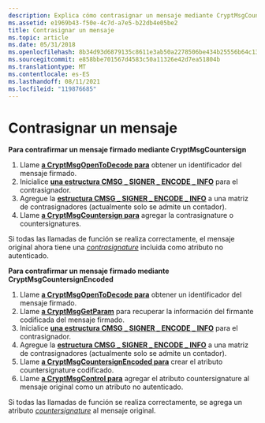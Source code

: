 ```yaml
---
description: Explica cómo contrasignar un mensaje mediante CryptMsgCountersign.
ms.assetid: e1969b43-f50e-4c7d-a7e5-b22db4e05be2
title: Contrasignar un mensaje
ms.topic: article
ms.date: 05/31/2018
ms.openlocfilehash: 8b34d93d6879135c8611e3ab50a2278506be434b25556b64c13862456a004931
ms.sourcegitcommit: e858bbe701567d4583c50a11326e42d7ea51804b
ms.translationtype: MT
ms.contentlocale: es-ES
ms.lasthandoff: 08/11/2021
ms.locfileid: "119876685"
---
```

# <a name="countersigning-a-message"></a>Contrasignar un mensaje

**Para contrafirmar un mensaje firmado mediante CryptMsgCountersign**

1.  Llame [**a CryptMsgOpenToDecode para**](/windows/desktop/api/Wincrypt/nf-wincrypt-cryptmsgopentodecode) obtener un identificador del mensaje firmado.
2.  Inicialice [**una estructura CMSG \_ SIGNER \_ ENCODE \_ INFO**](/windows/desktop/api/Wincrypt/ns-wincrypt-cmsg_signer_encode_info) para el contrasignador.
3.  Agregue la [**estructura CMSG \_ SIGNER \_ ENCODE \_ INFO**](/windows/desktop/api/Wincrypt/ns-wincrypt-cmsg_signer_encode_info) a una matriz de contrasignadores (actualmente solo se admite un contador).
4.  Llame [**a CryptMsgCountersign para**](/windows/desktop/api/Wincrypt/nf-wincrypt-cryptmsgcountersign) agregar la contrasignature o countersignatures.

Si todas las llamadas de función se realiza correctamente, el mensaje original ahora tiene una [*contrasignature*](../secgloss/c-gly.md) incluida como atributo no autenticado.

**Para contrafirmar un mensaje firmado mediante CryptMsgCountersignEncoded**

1.  Llame [**a CryptMsgOpenToDecode para**](/windows/desktop/api/Wincrypt/nf-wincrypt-cryptmsgopentodecode) obtener un identificador del mensaje firmado.
2.  Llame [**a CryptMsgGetParam**](/windows/desktop/api/Wincrypt/nf-wincrypt-cryptmsggetparam) para recuperar la información del firmante codificada del mensaje firmado.
3.  Inicialice [**una estructura CMSG \_ SIGNER \_ ENCODE \_ INFO**](/windows/desktop/api/Wincrypt/ns-wincrypt-cmsg_signer_encode_info) para el contrasignador.
4.  Agregue la [**estructura CMSG \_ SIGNER \_ ENCODE \_ INFO**](/windows/desktop/api/Wincrypt/ns-wincrypt-cmsg_signer_encode_info) a una matriz de contrasignadores (actualmente solo se admite un contador).
5.  Llame [**a CryptMsgCountersignEncoded para**](/windows/desktop/api/Wincrypt/nf-wincrypt-cryptmsgcountersignencoded) crear el atributo countersignature codificado.
6.  Llame [**a CryptMsgControl para**](/windows/desktop/api/Wincrypt/nf-wincrypt-cryptmsgcontrol) agregar el atributo countersignature al mensaje original como un atributo no autenticado.

Si todas las llamadas de función se realiza correctamente, se agrega un atributo [*countersignature*](../secgloss/c-gly.md) al mensaje original.

 

 
